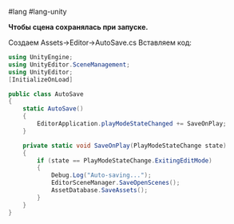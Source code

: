 #lang #lang-unity

**Чтобы сцена сохранялась при запуске.**

Создаем Assets->Editor->AutoSave.cs
Вставляем код:
```csharp
using UnityEngine;
using UnityEditor.SceneManagement;
using UnityEditor;
[InitializeOnLoad]

public class AutoSave
{
    static AutoSave()
    {
        EditorApplication.playModeStateChanged += SaveOnPlay;
    }

    private static void SaveOnPlay(PlayModeStateChange state)
    {
        if (state == PlayModeStateChange.ExitingEditMode)
        {
            Debug.Log("Auto-saving...");
            EditorSceneManager.SaveOpenScenes();
            AssetDatabase.SaveAssets();
        }
    }
}

```
